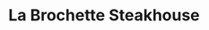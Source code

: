 ---
layout: place
title: "La Brochette Steakhouse"
permalink: /new-york/new-york/la-brochette-steakhouse.html
stateAbbr: NY
stateName: New York
cityName: New York
seo:
  name: "La Brochette Steakhouse"
  type: Restaurant
  links: http://labrochetteny.com/
description: "Upscale kosher steakhouse showcasing dry-aged beef, veal & sushi in an elegant, multifloor setting. Looking for sushi in New York, New York? Check out La Bro..."
place_id: ChIJZ38QVwFZwokRHFXpGj9Q9VI
photos:
  - name: >-
      places/ChIJZ38QVwFZwokRHFXpGj9Q9VI/photos/AeeoHcJRVqEP0tXpIjDP9GTvgJjcUeN8qvxmzDG1z535KKQBXY-ENbxrH2hapdi5YnjZNxG3V2WR_ifnT92uFOk1XFb9Hq4V0XSBIoEx26Or2TVIzlTWxwIGyhpYXRpyTE60e7D2H3M2SdIVdogFlKC9__TrIRKu1No09aUhCAQbQaArckDJhtNU6FsMA64ZoMYE1ovo9xR8ZRN2Q4AlJl46_RAKagIvn7gpIDFgcYgHCrUNrnL1xKIZvgo0llI1GtJDvVBiafEJ3pYcewgiMonxwhsoWKd1DQ0Z3MNU5KggehiYyw
    widthPx: 1243
    heightPx: 994
    authorAttributions:
      - displayName: La Brochette Steakhouse
        uri: https://maps.google.com/maps/contrib/101719340325805823259
        photoUri: >-
          https://lh3.googleusercontent.com/a-/ALV-UjXx_IsqEJCW5LsxRTAB1dKHh5T0E7bY3yW73ZtQsCj9VBVHRVUm=s100-p-k-no-mo
    flagContentUri: >-
      https://www.google.com/local/imagery/report/?cb_client=maps_api_places.places_api&image_key=!1e10!2sAF1QipMZoJzxb8NlLG7soZaQYPDt3mUJxpwSLIdHaN8b&hl=en-US
    googleMapsUri: >-
      https://www.google.com/maps/place//data=!3m4!1e2!3m2!1sAF1QipMZoJzxb8NlLG7soZaQYPDt3mUJxpwSLIdHaN8b!2e10!4m2!3m1!1s0x89c2590157107f67:0x52f5503f1ae9551c
  - name: >-
      places/ChIJZ38QVwFZwokRHFXpGj9Q9VI/photos/AeeoHcJO-lEsDPuBms-JBT_42RONLZgtGqtLGRMKMtG_vukjoUEpumb69ekUIkOfeRHRkif682aGasKdQiNPrfHpiV6c7SIGL6kL4DrrmvvANSTnNeu4LF7V5-9dqlCQQ-vRmhFuQTkgTkNIQ91s8z3kFm8G9vExXDMypcGRyZZ81Yq2n7iofkhW13JtTz3jnfl37fpK9dvklAZy8ZSTV7k6wjX24jpYaAcKbIymlZRg7pqAvNMIuem0UwckV94BSI-z1oY9p9gOMPl3iSnb-Vp1H6sqsICA53MqINJnaUW6G1LkrQ
    widthPx: 4800
    heightPx: 3200
    authorAttributions:
      - displayName: La Brochette Steakhouse
        uri: https://maps.google.com/maps/contrib/101719340325805823259
        photoUri: >-
          https://lh3.googleusercontent.com/a-/ALV-UjXx_IsqEJCW5LsxRTAB1dKHh5T0E7bY3yW73ZtQsCj9VBVHRVUm=s100-p-k-no-mo
    flagContentUri: >-
      https://www.google.com/local/imagery/report/?cb_client=maps_api_places.places_api&image_key=!1e10!2sAF1QipNvosd7AaFiITFbgWqH6hoW6tTkjVknTQLw-5-u&hl=en-US
    googleMapsUri: >-
      https://www.google.com/maps/place//data=!3m4!1e2!3m2!1sAF1QipNvosd7AaFiITFbgWqH6hoW6tTkjVknTQLw-5-u!2e10!4m2!3m1!1s0x89c2590157107f67:0x52f5503f1ae9551c
  - name: >-
      places/ChIJZ38QVwFZwokRHFXpGj9Q9VI/photos/AeeoHcLKy8DZLMdTmH4j7vv3S0u_tf6AtkDYmKXpXXy31WWbAsoDxtv1eGz_4G-7lGx87YOZkEfZUIB65u7WTvLB8wJF2Q-u2hrcRpQKk8cA9GeDyI3XkZe05IGPsfgogzzVQRyj-9KN94M7ReXnKfiK7WTeTDT_MA2P0L9nhe-HT8-xCpc7AZ7x4kzhNgJilhroqmFBbhNfshOdcD-VXBZjLmr5-x5zLSrkPHJcY0Nb_EPYj25QtUgRQuIssNv9uNBHKhTLFIOGEH6uzRHjK5mNYxjcqryKyegP8MdcBELl7YANBtAh3dm-wc4EMriTYqBH2q09__1-ZMpeSopP_Se2aRVGLSxt2-mZht8xuOalWJY7zIYq9MHewaTnTIOzvxTkXZtUnICpxmFTt2Cqjyb8Pg2q3pPi84aQhRvwH3IHzeaxbg
    widthPx: 4080
    heightPx: 3072
    authorAttributions:
      - displayName: Stephane Silber
        uri: https://maps.google.com/maps/contrib/114222926734676467183
        photoUri: >-
          https://lh3.googleusercontent.com/a-/ALV-UjUS_K3VKAt_31p5u6MzKzjMmTgoDcOmuzwIPv9G8ujw6kglIY0=s100-p-k-no-mo
    flagContentUri: >-
      https://www.google.com/local/imagery/report/?cb_client=maps_api_places.places_api&image_key=!1e10!2sCIHM0ogKEICAgICD5YioVw&hl=en-US
    googleMapsUri: >-
      https://www.google.com/maps/place//data=!3m4!1e2!3m2!1sCIHM0ogKEICAgICD5YioVw!2e10!4m2!3m1!1s0x89c2590157107f67:0x52f5503f1ae9551c
  - name: >-
      places/ChIJZ38QVwFZwokRHFXpGj9Q9VI/photos/AeeoHcIY8S2ok-XNGDVRruvzYfmKnlxofU9O6Z1_AAQs28ah9HVPlcZBSFkVMV_75J68ZdRQYvB7S96awa-sTheIMdgAwmpr7qENLaSv208VBT_QIihR0s70q7uzS_eLbTcfX1Ni5QQxa1h03ruJzr86JolMiXtGY1rgKT2Wwhrw7cfAktdw5dScHwBaaZdiC_eAMkxmkFDjwQNH0x4Azm1VtncILk-1xhCsM7Cc7R7s1yMh7NO79kFtWnTeZVAKCn_dq3q9EFyaqK_F9akWRCr7k_ODpFTJyp1yBebf2iR4I60r-JZw0j7wgWFpUaDuVgQeTP29Ru-H909NBXQmqrKv3hKHWjxpu5V0MpxUbDuiR67oYNOZytSbPxlO0Dhg8m-lJL0Gzw43N4_4r8tj6VvbRym0XZojjuIptXHvC_bkG-8K3U09Q39nrue6TCq4uCq9
    widthPx: 2252
    heightPx: 4000
    authorAttributions:
      - displayName: Jack
        uri: https://maps.google.com/maps/contrib/114304213660734575721
        photoUri: >-
          https://lh3.googleusercontent.com/a/ACg8ocJnYo-GG24x6G--lGojmpxzC-YltJwtzNTft-bwQRgAOjeRqr5H=s100-p-k-no-mo
    flagContentUri: >-
      https://www.google.com/local/imagery/report/?cb_client=maps_api_places.places_api&image_key=!1e10!2sCIABIhADydER5C1nfmfwWBkACCfg&hl=en-US
    googleMapsUri: >-
      https://www.google.com/maps/place//data=!3m4!1e2!3m2!1sCIABIhADydER5C1nfmfwWBkACCfg!2e10!4m2!3m1!1s0x89c2590157107f67:0x52f5503f1ae9551c
  - name: >-
      places/ChIJZ38QVwFZwokRHFXpGj9Q9VI/photos/AeeoHcLijIMfodNKoMGY6r-U8QqTDLAhTtMWAK9P7A2xXOXLnwUcz4qe5TedzUkNZdApNu4ubOsbvxTdESqOHqKnJywni2ogZBdDriJNI-UctPCZWnUyYx0r0l4ij4HdmjCZx5hDKRjkShzv7uWCHN1146So_QF3rMfFOuNTInH7qLcnSF1l8Gd8-hyK268xgel0WkiGcPuAG9B4TWj6PPPZX1KGzUjWJ4s5I6IUWJOlgkcgFNhjEngSwL2B86HJQOh3QzT5kvGQRMFUfR9WrLl31D1EI2PqB1ukajFRXx_SkYWehA
    widthPx: 2948
    heightPx: 1959
    authorAttributions:
      - displayName: La Brochette Steakhouse
        uri: https://maps.google.com/maps/contrib/101719340325805823259
        photoUri: >-
          https://lh3.googleusercontent.com/a-/ALV-UjXx_IsqEJCW5LsxRTAB1dKHh5T0E7bY3yW73ZtQsCj9VBVHRVUm=s100-p-k-no-mo
    flagContentUri: >-
      https://www.google.com/local/imagery/report/?cb_client=maps_api_places.places_api&image_key=!1e10!2sAF1QipOkmU3DMJzCXGyHIXvlBjt5_LcbqUbSQnjwXguu&hl=en-US
    googleMapsUri: >-
      https://www.google.com/maps/place//data=!3m4!1e2!3m2!1sAF1QipOkmU3DMJzCXGyHIXvlBjt5_LcbqUbSQnjwXguu!2e10!4m2!3m1!1s0x89c2590157107f67:0x52f5503f1ae9551c
  - name: >-
      places/ChIJZ38QVwFZwokRHFXpGj9Q9VI/photos/AeeoHcLtBfqhF6FdrvAY8Lz8Tqmpl83BFuwJEY-DhKgv0oJH30j4n-obEPQ9AHqQHTznNhopZm16DjSeAZtUo5f7OIyP97eftKoCXMH0FI9lmod6tvTcvBH5BCyn2hVLtoRO-_OPmXvGETZsWqO4sKOUDkc75DJ0_GLVKXMdHogN3RQA2BbfnTVvruwOvYgtHJF9BvderO1cHZ0GxmZqcfbFpGBdHiXd7F5H9cGhmj-BGhVkacshhkoNNd3O0kSaYaZxdhtLEwxyQswBBGMkmWroNxLkHhIaj0PZBM4IA8JMljRlZA385Sip745SCJbDUSvbt3onVuhTZTPGFI48WyOdeKtcGOWE0RudpM0tc4EDaj15FMjy3a0rD7ipIxFNhrPWnCgMv9x2E2TbvhObIutA573exvLU8ZMjAvq_myVgGUnwEA
    widthPx: 4000
    heightPx: 3000
    authorAttributions:
      - displayName: Utpal Chakraborty
        uri: https://maps.google.com/maps/contrib/112000216665767613737
        photoUri: >-
          https://lh3.googleusercontent.com/a/ACg8ocIRUCaV-Y5lRB9MK8FfkX_ovcRFeHdWcLW5Ttdt8HvMSTVpWij6=s100-p-k-no-mo
    flagContentUri: >-
      https://www.google.com/local/imagery/report/?cb_client=maps_api_places.places_api&image_key=!1e10!2sCIHM0ogKEICAgICB3vXofQ&hl=en-US
    googleMapsUri: >-
      https://www.google.com/maps/place//data=!3m4!1e2!3m2!1sCIHM0ogKEICAgICB3vXofQ!2e10!4m2!3m1!1s0x89c2590157107f67:0x52f5503f1ae9551c
  - name: >-
      places/ChIJZ38QVwFZwokRHFXpGj9Q9VI/photos/AeeoHcLNxj3da82To0qJXcElpWmRDzH_mQ-eHvUwosyODIpE0BFva9svYSllrfdjiD027_GZsEzWjTu4AWD4Nd2UUzXk_4b_wNrtMjAo2nxW1r969cctj0DTHCBpGi_9VCW6pEO2YjuKmuFHS79M2lJEKtdD0LM286usM3GtWxsUrv7Y60piJDKkNEfAXbMCabqZZnrG7uXutyXBakKWFLN21SIwmJ3OErNAY9JVzJRXW-gAyfAtV0R_9p_SglTRobR_M4Qu1tTF7FavZ4dljUhM7GYEAoGutrfVbOP94_KkGWwc40NLrFY339ECCQMtxJhS-96a2hr4E-moPni4RYYaRsJopoV1VIix7R28Zy_blZMP63BebtHUGsosLYdrDcR3ojOy9FluiHoivXi2_WNwilwKYZfpCJ-jssUMebp_Ul00IA
    widthPx: 4032
    heightPx: 3024
    authorAttributions:
      - displayName: Gavrily Fischer
        uri: https://maps.google.com/maps/contrib/113945435393958761561
        photoUri: >-
          https://lh3.googleusercontent.com/a-/ALV-UjWQ8fAzIPCyo5PFTasbkdNZnrs4kRQrjDM-0PzaLXSUAtFMBg5jRA=s100-p-k-no-mo
    flagContentUri: >-
      https://www.google.com/local/imagery/report/?cb_client=maps_api_places.places_api&image_key=!1e10!2sCIHM0ogKEICAgICqupPebQ&hl=en-US
    googleMapsUri: >-
      https://www.google.com/maps/place//data=!3m4!1e2!3m2!1sCIHM0ogKEICAgICqupPebQ!2e10!4m2!3m1!1s0x89c2590157107f67:0x52f5503f1ae9551c
  - name: >-
      places/ChIJZ38QVwFZwokRHFXpGj9Q9VI/photos/AeeoHcIcy_06lIyQnWv2rzgSSANuB6OU9Hcw5nmHqd-vdb04mmzghM9v5q9piUsqxL-StM3bqd8rtZjzaSKD9jxeGzgbCGXShlGwybU5gV8GQkY7GjHGcsJ7nXTh1Si9Id0_3o3V2APtrDwD2DJrSuBZK9EqhF9CkUlRd9EJIVg17h_zMob6nrb9P6QjomKSDdeQLava60PhP1EiKQoNOlscW2ih-D7ntI38OBiHyRzuvP4-41YlIEyt86u7JUaBag-kWSSk9SSoVj58l8JB6rMQnpLxp-yNBgJD0LZKiSK_x0TwjZmYApHTxYXL_umw_Fr3YNQZJpqs7yaoSThA2ZeiXESkDeuOmXbc5MH2ZRjSr0RTL0KkXCDBVg2yzFJgPut1fv5fQ5fXSta7V_F29OwgxhPodPobZ9jjPA4lbKMpc5OjkV-k
    widthPx: 2252
    heightPx: 4000
    authorAttributions:
      - displayName: Pinhos Reviews
        uri: https://maps.google.com/maps/contrib/104194220626319548684
        photoUri: >-
          https://lh3.googleusercontent.com/a-/ALV-UjW4Rse6HGKj6n6LJ_330TI0jf8nU_dsyUiwuty_BJvVLIsA8URa=s100-p-k-no-mo
    flagContentUri: >-
      https://www.google.com/local/imagery/report/?cb_client=maps_api_places.places_api&image_key=!1e10!2sCIHM0ogKEICAgMDgkqmjswE&hl=en-US
    googleMapsUri: >-
      https://www.google.com/maps/place//data=!3m4!1e2!3m2!1sCIHM0ogKEICAgMDgkqmjswE!2e10!4m2!3m1!1s0x89c2590157107f67:0x52f5503f1ae9551c
  - name: >-
      places/ChIJZ38QVwFZwokRHFXpGj9Q9VI/photos/AeeoHcLyHovSU7-LmMTQlbN79Eu9tPLEs3jLc8BjI7oSACumWl8O4qWziiMhduyWbpVb1vflW6yXL4mtmhszbZqpJOWd5DNK6VoBx_eDfyFoStlIClXc_rK5gjL2RYoijNabkOlKUxpNyGoVZFPf5Uk2ySuusOFvDapr12KoZptEzwo-bjRshea_ezEYYxckQuMOyuMMy0oLNcqJQp6VbPgmyHXcU01-thRzsoGpJ8jXSLACex4ijBqWIVKrUg0yV48ya4ANgXinKLl5PQj809A7vrHIfY4Z9_YZdTcDuwXb8VwXtBpaBIJ1DiX-tHBAS5dhW179VQMaSz6ynUTIcZ-BsWqJv9uHvuyj_XOTQWegzdxqsyNbTEV_eoeXtHyDjpN5d5b4hYY543hT6pDCxxs9J0a-gEvUewYZn-UEdfn_6iU9TXwU0inasiS6WO5g1gc-
    widthPx: 3072
    heightPx: 4080
    authorAttributions:
      - displayName: Mendy S
        uri: https://maps.google.com/maps/contrib/109316978856878669124
        photoUri: >-
          https://lh3.googleusercontent.com/a-/ALV-UjUAVndHqpGwtR_9Bn0pP99Yj-vtV23tXooXh-gmuMtfhXtFk9UJ=s100-p-k-no-mo
    flagContentUri: >-
      https://www.google.com/local/imagery/report/?cb_client=maps_api_places.places_api&image_key=!1e10!2sCIABIhAA3gzHmSi9imekMgIABWt2&hl=en-US
    googleMapsUri: >-
      https://www.google.com/maps/place//data=!3m4!1e2!3m2!1sCIABIhAA3gzHmSi9imekMgIABWt2!2e10!4m2!3m1!1s0x89c2590157107f67:0x52f5503f1ae9551c
  - name: >-
      places/ChIJZ38QVwFZwokRHFXpGj9Q9VI/photos/AeeoHcJ-vTRFLpOyVwCOkWvTdcOhxCb7Dx6qsKViVYcu70aU6ysw2Tau5y2uLZ3nRIM4MUseI1cqB2xg2hUjfyGPdYhjABqrKN6XmNhP4amUlzy4f3FHzRKhV8pRfh7cWMeHZJWeGxb4zLkndE5Nt3XAuKOibizMj64igqHk7iKGdDfJRtlF5luRZtJLZdJJyzfC5kH2gXlvAEeRmSkuThCkZDpykSLN6iqi8R54chkmXF7iWlZb0JVAcunDhPt-ZUGRZuI0TG0ydSnsR0rNvqIY7Y5JXrlC8T9n0Jkfko9CDi0IGUv9gSBPki5qQSaNdtCadYdtRYdYck3RaWXsIn68-j9dLTVmXXBgToRvnfWs3MUxbAKyEuB5vd30Iwh9LUWQxa0G89pXqSTTYldvsu8Ji_uV_pYIYmN2ufHmMnI62VbI5A
    widthPx: 3000
    heightPx: 4000
    authorAttributions:
      - displayName: Monica Sanchez
        uri: https://maps.google.com/maps/contrib/118057311382660628814
        photoUri: >-
          https://lh3.googleusercontent.com/a-/ALV-UjVKrYe1ZkR9KH-8sk37x4tUunSVHiMDML596-nfKJ4QeTs8O2a6MQ=s100-p-k-no-mo
    flagContentUri: >-
      https://www.google.com/local/imagery/report/?cb_client=maps_api_places.places_api&image_key=!1e10!2sCIHM0ogKEICAgIDB1veqTw&hl=en-US
    googleMapsUri: >-
      https://www.google.com/maps/place//data=!3m4!1e2!3m2!1sCIHM0ogKEICAgIDB1veqTw!2e10!4m2!3m1!1s0x89c2590157107f67:0x52f5503f1ae9551c
address: 340 Lexington Ave, New York, NY 10016, USA
street: 340 Lexington Ave
city: New York
state: NY
zip: '10016'
country: USA
neighborhood: null
latitude: '40.749878'
longitude: '-73.977486'
accessibility_options:
  wheelchairAccessibleEntrance: true
  wheelchairAccessibleRestroom: true
  wheelchairAccessibleSeating: true
business_status: OPERATIONAL
name: La Brochette Steakhouse
google_maps_links:
  directionsUri: >-
    https://www.google.com/maps/dir//''/data=!4m7!4m6!1m1!4e2!1m2!1m1!1s0x89c2590157107f67:0x52f5503f1ae9551c!3e0
  placeUri: https://maps.google.com/?cid=5977772312368862492
  writeAReviewUri: >-
    https://www.google.com/maps/place//data=!4m3!3m2!1s0x89c2590157107f67:0x52f5503f1ae9551c!12e1
  reviewsUri: >-
    https://www.google.com/maps/place//data=!4m4!3m3!1s0x89c2590157107f67:0x52f5503f1ae9551c!9m1!1b1
  photosUri: >-
    https://www.google.com/maps/place//data=!4m3!3m2!1s0x89c2590157107f67:0x52f5503f1ae9551c!10e5
primary_type: Restaurant
opening_hours:
  regular: null
  current: null
secondary_opening_hours:
  regular:
    weekdayDescriptions: null
    type: null
  current:
    weekdayDescriptions: null
    type: null
phone: (212) 972-2200
price_level: PRICE_LEVEL_EXPENSIVE
price_range: $100 &ndash; & up
rating: '4.5'
rating_count: 460
website: http://labrochetteny.com/
reviews:
  - name: >-
      places/ChIJZ38QVwFZwokRHFXpGj9Q9VI/reviews/ChZDSUhNMG9nS0VJQ0FnTURna3FtalF3EAE
    relativePublishTimeDescription: a month ago
    rating: 5
    text:
      text: >-
        Great location delicious kosher meals and deserts stuff is super
        friendly
      languageCode: en
    originalText:
      text: >-
        Great location delicious kosher meals and deserts stuff is super
        friendly
      languageCode: en
    authorAttribution:
      displayName: Pinhos Reviews
      uri: https://www.google.com/maps/contrib/104194220626319548684/reviews
      photoUri: >-
        https://lh3.googleusercontent.com/a-/ALV-UjW4Rse6HGKj6n6LJ_330TI0jf8nU_dsyUiwuty_BJvVLIsA8URa=s128-c0x00000000-cc-rp-mo-ba7
    publishTime: '2025-02-23T15:58:18.022076Z'
    flagContentUri: >-
      https://www.google.com/local/review/rap/report?postId=ChZDSUhNMG9nS0VJQ0FnTURna3FtalF3EAE&d=17924085&t=1
    googleMapsUri: >-
      https://www.google.com/maps/reviews/data=!4m6!14m5!1m4!2m3!1sChZDSUhNMG9nS0VJQ0FnTURna3FtalF3EAE!2m1!1s0x89c2590157107f67:0x52f5503f1ae9551c
  - name: >-
      places/ChIJZ38QVwFZwokRHFXpGj9Q9VI/reviews/ChZDSUhNMG9nS0VJQ0FnSUMxd3NtSUxBEAE
    relativePublishTimeDescription: a year ago
    rating: 5
    text:
      text: >-
        Another great spot in the heart of Manhattan, it’s only a short walk
        from Bryant Park. While here ww enjoyed sushi, ribs appetizer as well as
        steaks and multiple sides for dinner. Everything was cooked perfectly,
        service was superb and my kids and I enjoyed the ambiance. This place
        has several rooms that can be used as a private event space for a
        special occasion.
      languageCode: en
    originalText:
      text: >-
        Another great spot in the heart of Manhattan, it’s only a short walk
        from Bryant Park. While here ww enjoyed sushi, ribs appetizer as well as
        steaks and multiple sides for dinner. Everything was cooked perfectly,
        service was superb and my kids and I enjoyed the ambiance. This place
        has several rooms that can be used as a private event space for a
        special occasion.
      languageCode: en
    authorAttribution:
      displayName: Alexandra Emtsova
      uri: https://www.google.com/maps/contrib/108132264669466144967/reviews
      photoUri: >-
        https://lh3.googleusercontent.com/a-/ALV-UjXdIyv1uynRDXRubttNl12HMlzg7WqJiBea2vvSOWTz2-90iejF=s128-c0x00000000-cc-rp-mo-ba4
    publishTime: '2023-12-26T05:07:49.310345Z'
    flagContentUri: >-
      https://www.google.com/local/review/rap/report?postId=ChZDSUhNMG9nS0VJQ0FnSUMxd3NtSUxBEAE&d=17924085&t=1
    googleMapsUri: >-
      https://www.google.com/maps/reviews/data=!4m6!14m5!1m4!2m3!1sChZDSUhNMG9nS0VJQ0FnSUMxd3NtSUxBEAE!2m1!1s0x89c2590157107f67:0x52f5503f1ae9551c
  - name: >-
      places/ChIJZ38QVwFZwokRHFXpGj9Q9VI/reviews/ChdDSUhNMG9nS0VJQ0FnSUNWdHR6UDJ3RRAB
    relativePublishTimeDescription: a year ago
    rating: 5
    text:
      text: >-
        Amazing experience!!  Food was absolutely delicious and came fast!! 
        Every dish was perfectly cooked and spiced. Service was great!
        Definitely recommend 10/10


        *The ambiance is not very up to date which didn’t bother us but wanted
        to note this.

        ** They charge a 3% surcharge for credit cards which I never had before
        in any other restaurant…
      languageCode: en
    originalText:
      text: >-
        Amazing experience!!  Food was absolutely delicious and came fast!! 
        Every dish was perfectly cooked and spiced. Service was great!
        Definitely recommend 10/10


        *The ambiance is not very up to date which didn’t bother us but wanted
        to note this.

        ** They charge a 3% surcharge for credit cards which I never had before
        in any other restaurant…
      languageCode: en
    authorAttribution:
      displayName: Esther K
      uri: https://www.google.com/maps/contrib/107410220006907686632/reviews
      photoUri: >-
        https://lh3.googleusercontent.com/a-/ALV-UjUVvkeLwauyu9qkvgN4LGCTlHUCioeb6b_hZldEN26wp-PmKE6o1Q=s128-c0x00000000-cc-rp-mo
    publishTime: '2023-12-07T03:07:59.218795Z'
    flagContentUri: >-
      https://www.google.com/local/review/rap/report?postId=ChdDSUhNMG9nS0VJQ0FnSUNWdHR6UDJ3RRAB&d=17924085&t=1
    googleMapsUri: >-
      https://www.google.com/maps/reviews/data=!4m6!14m5!1m4!2m3!1sChdDSUhNMG9nS0VJQ0FnSUNWdHR6UDJ3RRAB!2m1!1s0x89c2590157107f67:0x52f5503f1ae9551c
  - name: >-
      places/ChIJZ38QVwFZwokRHFXpGj9Q9VI/reviews/ChdDSUhNMG9nS0VJQ0FnSUR2cnQzcTN3RRAB
    relativePublishTimeDescription: 3 months ago
    rating: 5
    text:
      text: >-
        Came in recently for a holiday business dinner. David was our server and
        did an excellent job. Food and drinks were great, this was a very nice
        experience. Would come back.
      languageCode: en
    originalText:
      text: >-
        Came in recently for a holiday business dinner. David was our server and
        did an excellent job. Food and drinks were great, this was a very nice
        experience. Would come back.
      languageCode: en
    authorAttribution:
      displayName: Matt Hall
      uri: https://www.google.com/maps/contrib/116195656332437221814/reviews
      photoUri: >-
        https://lh3.googleusercontent.com/a/ACg8ocKWLZTJHvZEjrIZNIj1yCTxW84i__pFQgKWV2Uap76F0_YfKQ=s128-c0x00000000-cc-rp-mo
    publishTime: '2024-12-20T16:47:43.689417Z'
    flagContentUri: >-
      https://www.google.com/local/review/rap/report?postId=ChdDSUhNMG9nS0VJQ0FnSUR2cnQzcTN3RRAB&d=17924085&t=1
    googleMapsUri: >-
      https://www.google.com/maps/reviews/data=!4m6!14m5!1m4!2m3!1sChdDSUhNMG9nS0VJQ0FnSUR2cnQzcTN3RRAB!2m1!1s0x89c2590157107f67:0x52f5503f1ae9551c
  - name: >-
      places/ChIJZ38QVwFZwokRHFXpGj9Q9VI/reviews/ChZDSUhNMG9nS0VJQ0FnTUNBc01QTlBBEAE
    relativePublishTimeDescription: 2 months ago
    rating: 5
    text:
      text: >-
        Came here for dinner one night. It was a really fun and beautiful place
        to have dinner in the city, with plenty of parking right outside. No
        need to go into a parking lot; I didn't even realize they didn't
        charge.  The tip was included on the bill, so I was very embarrassed and
        went back to give our waiter an additional tip. Just a heads-up that
        gratuity is not added here, so make sure to add it yourself for the
        wonderful waiters. Also, bathrooms were very clean. Was a pleasure to
        take a dump here
      languageCode: en
    originalText:
      text: >-
        Came here for dinner one night. It was a really fun and beautiful place
        to have dinner in the city, with plenty of parking right outside. No
        need to go into a parking lot; I didn't even realize they didn't
        charge.  The tip was included on the bill, so I was very embarrassed and
        went back to give our waiter an additional tip. Just a heads-up that
        gratuity is not added here, so make sure to add it yourself for the
        wonderful waiters. Also, bathrooms were very clean. Was a pleasure to
        take a dump here
      languageCode: en
    authorAttribution:
      displayName: Shaya Pita
      uri: https://www.google.com/maps/contrib/100967168833255403285/reviews
      photoUri: >-
        https://lh3.googleusercontent.com/a-/ALV-UjVld411rcgtHMulxSOoY9ANa8tplmcav7IB6g7tGc__bMh2rkk=s128-c0x00000000-cc-rp-mo-ba6
    publishTime: '2025-01-29T02:35:51.316547Z'
    flagContentUri: >-
      https://www.google.com/local/review/rap/report?postId=ChZDSUhNMG9nS0VJQ0FnTUNBc01QTlBBEAE&d=17924085&t=1
    googleMapsUri: >-
      https://www.google.com/maps/reviews/data=!4m6!14m5!1m4!2m3!1sChZDSUhNMG9nS0VJQ0FnTUNBc01QTlBBEAE!2m1!1s0x89c2590157107f67:0x52f5503f1ae9551c
parking_options: null
payment_options:
  acceptsCreditCards: true
  acceptsDebitCards: true
  acceptsCashOnly: false
  acceptsNfc: true
allow_dogs: null
curbside_pickup: true
delivery: true
dine_in: true
good_for_children: true
good_for_groups: true
good_for_sports: false
live_music: false
menu_for_children: false
outdoor_seating: false
reservable: true
restroom: true
serves_beer: true
serves_breakfast: false
serves_brunch: null
serves_cocktails: true
serves_coffee: true
serves_dinner: true
serves_dessert: true
serves_lunch: true
serves_vegetarian_food: false
serves_wine: true
takeout: true
summary: >-
  Upscale kosher steakhouse showcasing dry-aged beef, veal & sushi in an
  elegant, multifloor setting.

---